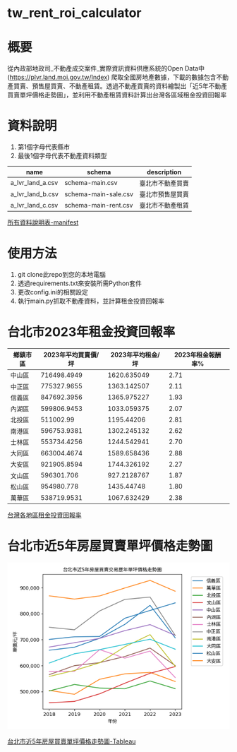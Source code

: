 # tw_rent_roi_calculator

# 概要
從內政部地政司_不動產成交案件_實際資訊資料供應系統的Open Data中 (https://plvr.land.moi.gov.tw/Index) 爬取全國房地產數據，下載的數據包含不動產買賣、預售屋買賣、不動產租賃。透過不動產買賣的資料繪製出「近5年不動產買賣單坪價格走勢圖」，並利用不動產租賃資料計算出台灣各區域租金投資回報率

# 資料說明
1. 第1個字母代表縣市
2. 最後1個字母代表不動產資料類型

name|schema|description
-|-|-
a_lvr_land_a.csv|schema-main.csv|臺北市不動產買賣
a_lvr_land_b.csv|schema-main-sale.csv|臺北市預售屋買賣
a_lvr_land_c.csv|schema-main-rent.csv|臺北市不動產租賃

[所有資料說明表-manifest](https://docs.google.com/spreadsheets/d/1qSuhjntSfDnmu9lnagC09AbsrHQ8Q0qDM3eVSb07LVw/edit#gid=609529863)

# 使用方法
1. git clone此repo到您的本地電腦
2. 透過requirements.txt來安裝所需Python套件
3. 更改config.ini的相關設定
5. 執行main.py抓取不動產資料，並計算租金投資回報率

# 台北市2023年租金投資回報率
鄉鎮市區|2023年平均買賣價/坪|2023年平均租金/坪|2023年租金報酬率%
-|-|-|-
中山區|716498.4949|1620.635049|2.71
中正區|775327.9655|1363.142507|2.11
信義區|847692.3956|1365.975227|1.93
內湖區|599806.9453|1033.059375|2.07
北投區|511002.99|1195.44206|2.81
南港區|596753.9381|1302.245132|2.62
士林區|553734.4256|1244.542941|2.70
大同區|663004.4674|1589.658436|2.88
大安區|921905.8594|1744.326192|2.27
文山區|596301.706|927.2128767|1.87
松山區|954980.778|1435.44748|1.80
萬華區|538719.9531|1067.632429|2.38

[台灣各地區租金投資回報率](https://docs.google.com/spreadsheets/d/1qSuhjntSfDnmu9lnagC09AbsrHQ8Q0qDM3eVSb07LVw/edit#gid=609529863)

# 台北市近5年房屋買賣單坪價格走勢圖
![台北市近5年房屋買賣單坪價格走勢圖檔](static/charts/台北市_房屋買賣交易_plt_chart.png)

[台北市近5年房屋買賣單坪價格走勢圖-Tableau](https://public.tableau.com/views/taipei_real_estate_price/5_1?:language=en-US&:display_count=n&:origin=viz_share_link)
